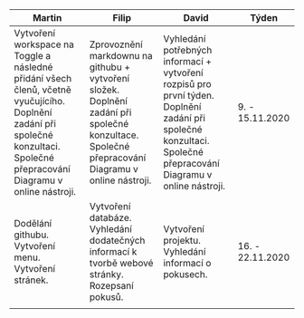 | Martin                                                                            | Filip                                               | David                                                              | Týden |   
|-----------------------------------------------------------------------------------|-----------------------------------------------------|--------------------------------------------------------------------|-------|
| Vytvoření workspace na Toggle a následné přidání všech členů, včetně vyučujícího. Doplnění zadání při společné konzultaci. Společné přepracování Diagramu v online nástroji.   | Zprovoznění markdownu na githubu + vytvoření složek.  Doplnění zadání při společné konzultace. Společné přepracování Diagramu v online nástroji.| Vyhledání potřebných informací + vytvoření rozpisů pro první týden. Doplnění zadání při společné konzultaci. Společné přepracování Diagramu v online nástroji. | 9. - 15.11.2020 |   
| Dodělání githubu. Vytvoření menu. Vytvoření stránek. | Vytvoření databáze. Vyhledání dodatečných informací k tvorbě webové stránky. Rozepsaní pokusů. | Vytvoření projektu. Vyhledání informací o pokusech.                         | 16. - 22.11.2020      |   
|  |  | |       |   
